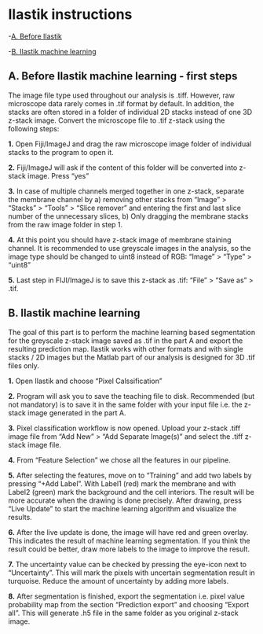 # Ilastik instructions

-[A. Before Ilastik](#A.-before-Ilastik-machine-learning---first-steps)

-[B. Ilastik machine learning](#B.ilastik-machine-learning)

## A. Before Ilastik machine learning - first steps

The image file type used throughout our analysis is .tiff. However, raw microscope data rarely comes in .tif format by default. In addition, the stacks are often stored in a folder of individual 2D stacks instead of one 3D z-stack image. Convert the microscope file to .tif z-stack using the following steps:

**1.** Open Fiji/ImageJ and drag the raw microscope image folder of individual stacks to the program to open it.

**2.** Fiji/ImageJ will ask if the content of this folder will be converted into z-stack image. Press “yes”

**3.** In case of multiple channels merged together in one z-stack, separate the membrane channel by a) removing other stacks from “Image” > “Stacks” > “Tools” > “Slice remover” and entering the first and last slice number of the unnecessary slices, b) Only dragging the membrane stacks from the raw image folder in step 1.

**4.** At this point you should have z-stack image of membrane staining channel. It is recommended to use greyscale images in the analysis, so the image type should be changed to uint8 instead of RGB: “Image” > “Type” > “uint8”

**5.** Last step in FIJI/ImageJ is to save this z-stack as .tif: “File” > “Save as” > .tif.

##  B. Ilastik machine learning

The goal of this part is to perform the machine learning based segmentation for the greyscale z-stack image saved as .tif in the part A and export the resulting prediction map. Ilastik works with other formats and with single stacks / 2D images but the Matlab part of our analysis is designed for 3D .tif files only. 

**1.** Open Ilastik and choose “Pixel Calssification”

**2.** Program will ask you to save the teaching file to disk. Recommended (but not mandatory) is to save it in the same folder with your input file i.e. the z-stack image generated in the part A.

**3.** Pixel classification workflow is now opened. Upload your z-stack .tiff image file from “Add New” > “Add Separate Image(s)” and select the .tiff z-stack image file.

**4.** From “Feature Selection” we chose all the features in our pipeline. 

**5.** After selecting the features, move on to “Training” and add two labels by pressing “+Add Label”. With Label1 (red) mark the membrane and with Label2 (green) mark the background and the cell interiors. The result will be more accurate when the drawing is done precisely. After drawing, press “Live Update” to start the machine learning algorithm and visualize the results.

**6.** After the live update is done, the image will have red and green overlay. This indicates the result of machine learning segmentation. If you think the result could be better, draw more labels to the image to improve the result.

**7.** The uncertainty value can be checked by pressing the eye-icon next to “Uncertainty”. This will mark the pixels with uncertain segmentation result in turquoise. Reduce the amount of uncertainty by adding more labels.

**8.** After segmentation is finished, export the segmentation i.e. pixel value probability map from the section “Prediction export” and choosing “Export all”. This will generate .h5 file in the same folder as you original z-stack image.
